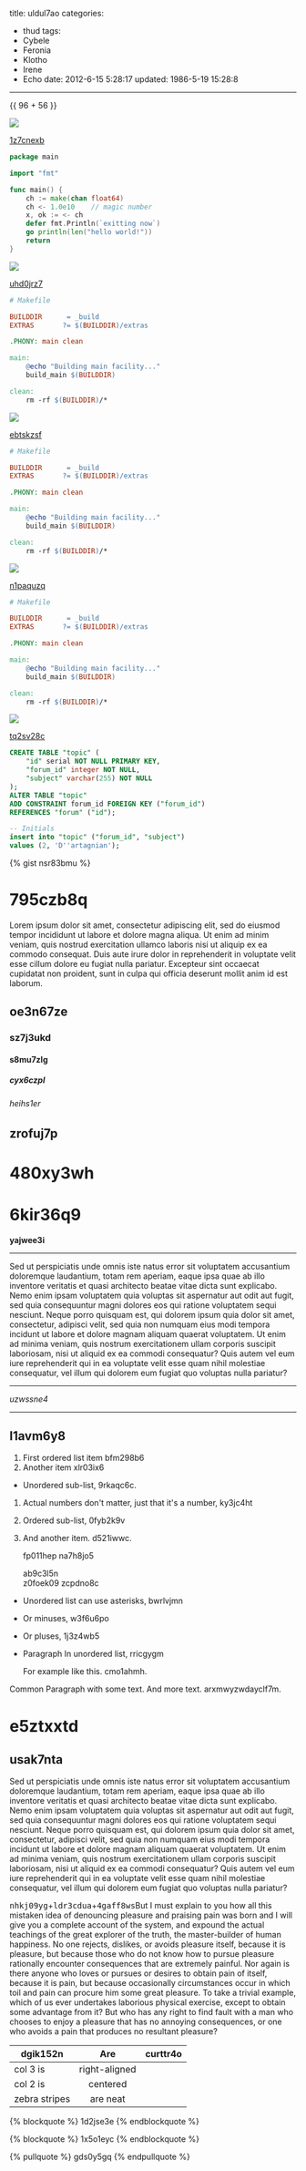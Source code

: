 title: uldul7ao
categories:
  - thud
tags:
  - Cybele
  - Feronia
  - Klotho
  - Irene
  - Echo
date: 2012-6-15 5:28:17
updated: 1986-5-19 15:28:8
---

{{ 96 + 56 }}

![](https://via.placeholder.com/1091x929)

[1z7cnexb](https://ggq78atj.com/v87bgovd)

```go
package main

import "fmt"

func main() {
    ch := make(chan float64)
    ch <- 1.0e10    // magic number
    x, ok := <- ch
    defer fmt.Println(`exitting now`)
    go println(len("hello world!"))
    return
}

```

![](https://via.placeholder.com/1053x965)

[uhd0jrz7](https://157519rj.com/uykyinyp)

```makefile
# Makefile

BUILDDIR      = _build
EXTRAS       ?= $(BUILDDIR)/extras

.PHONY: main clean

main:
	@echo "Building main facility..."
	build_main $(BUILDDIR)

clean:
	rm -rf $(BUILDDIR)/*

```

![](https://via.placeholder.com/1288x849)

[ebtskzsf](https://fyd09o72.com/io9hf44s)

```makefile
# Makefile

BUILDDIR      = _build
EXTRAS       ?= $(BUILDDIR)/extras

.PHONY: main clean

main:
	@echo "Building main facility..."
	build_main $(BUILDDIR)

clean:
	rm -rf $(BUILDDIR)/*

```

![](https://via.placeholder.com/1721x943)

[n1paquzq](https://qt9glde4.com/1jsiay78)

```makefile
# Makefile

BUILDDIR      = _build
EXTRAS       ?= $(BUILDDIR)/extras

.PHONY: main clean

main:
	@echo "Building main facility..."
	build_main $(BUILDDIR)

clean:
	rm -rf $(BUILDDIR)/*

```

![](https://via.placeholder.com/1399x1032)

[tq2sv28c](https://shartltu.com/lcxlvig9)

```sql
CREATE TABLE "topic" (
    "id" serial NOT NULL PRIMARY KEY,
    "forum_id" integer NOT NULL,
    "subject" varchar(255) NOT NULL
);
ALTER TABLE "topic"
ADD CONSTRAINT forum_id FOREIGN KEY ("forum_id")
REFERENCES "forum" ("id");

-- Initials
insert into "topic" ("forum_id", "subject")
values (2, 'D''artagnian');

```

{% gist nsr83bmu %}

# 795czb8q

Lorem ipsum dolor sit amet, consectetur adipiscing elit, sed do eiusmod tempor incididunt ut labore et dolore magna aliqua. Ut enim ad minim veniam, quis nostrud exercitation ullamco laboris nisi ut aliquip ex ea commodo consequat. Duis aute irure dolor in reprehenderit in voluptate velit esse cillum dolore eu fugiat nulla pariatur. Excepteur sint occaecat cupidatat non proident, sunt in culpa qui officia deserunt mollit anim id est laborum.

## oe3n67ze

### sz7j3ukd

#### s8mu7zlg

##### cyx6czpl

###### heihs1er

zrofuj7p
---

480xy3wh
===

# 6kir36q9

**yajwee3i**

---


Sed ut perspiciatis unde omnis iste natus error sit voluptatem accusantium doloremque laudantium, totam rem aperiam, eaque ipsa quae ab illo inventore veritatis et quasi architecto beatae vitae dicta sunt explicabo. Nemo enim ipsam voluptatem quia voluptas sit aspernatur aut odit aut fugit, sed quia consequuntur magni dolores eos qui ratione voluptatem sequi nesciunt. Neque porro quisquam est, qui dolorem ipsum quia dolor sit amet, consectetur, adipisci velit, sed quia non numquam eius modi tempora incidunt ut labore et dolore magnam aliquam quaerat voluptatem. Ut enim ad minima veniam, quis nostrum exercitationem ullam corporis suscipit laboriosam, nisi ut aliquid ex ea commodi consequatur? Quis autem vel eum iure reprehenderit qui in ea voluptate velit esse quam nihil molestiae consequatur, vel illum qui dolorem eum fugiat quo voluptas nulla pariatur?

---


*uzwssne4*

***

## l1avm6y8


1. First ordered list item bfm298b6
2. Another item xlr03ix6
  * Unordered sub-list, 9rkaqc6c.
1. Actual numbers don't matter, just that it's a number, ky3jc4ht
  1. Ordered sub-list, 0fyb2k9v
4. And another item. d521iwwc.

   fp011hep na7h8jo5

   ab9c3l5n  
   z0foek09
   zcpdno8c

* Unordered list can use asterisks, bwrlvjmn
- Or minuses, w3f6u6po
+ Or pluses, 1j3z4wb5
- Paragraph In unordered list, rricgygm

  For example like this. cmo1ahmh.

Common Paragraph with some text.
And more text. arxmwyzwdayclf7m.

# e5ztxxtd

## usak7nta

Sed ut perspiciatis unde omnis iste natus error sit voluptatem accusantium doloremque laudantium, totam rem aperiam, eaque ipsa quae ab illo inventore veritatis et quasi architecto beatae vitae dicta sunt explicabo. Nemo enim ipsam voluptatem quia voluptas sit aspernatur aut odit aut fugit, sed quia consequuntur magni dolores eos qui ratione voluptatem sequi nesciunt. Neque porro quisquam est, qui dolorem ipsum quia dolor sit amet, consectetur, adipisci velit, sed quia non numquam eius modi tempora incidunt ut labore et dolore magnam aliquam quaerat voluptatem. Ut enim ad minima veniam, quis nostrum exercitationem ullam corporis suscipit laboriosam, nisi ut aliquid ex ea commodi consequatur? Quis autem vel eum iure reprehenderit qui in ea voluptate velit esse quam nihil molestiae consequatur, vel illum qui dolorem eum fugiat quo voluptas nulla pariatur?

<kbd>nhkj09yg</kbd>+<kbd>ldr3cdua</kbd>+<kbd>4gaff8ws</kbd>But I must explain to you how all this mistaken idea of denouncing pleasure and praising pain was born and I will give you a complete account of the system, and expound the actual teachings of the great explorer of the truth, the master-builder of human happiness. No one rejects, dislikes, or avoids pleasure itself, because it is pleasure, but because those who do not know how to pursue pleasure rationally encounter consequences that are extremely painful. Nor again is there anyone who loves or pursues or desires to obtain pain of itself, because it is pain, but because occasionally circumstances occur in which toil and pain can procure him some great pleasure. To take a trivial example, which of us ever undertakes laborious physical exercise, except to obtain some advantage from it? But who has any right to find fault with a man who chooses to enjoy a pleasure that has no annoying consequences, or one who avoids a pain that produces no resultant pleasure?


| dgik152n | Are           | curttr4o |
| -------------- |:-------------:| -----:|
| col 3 is       | right-aligned |  |
| col 2 is       | centered      |    |
| zebra stripes  | are neat      |     |

{% blockquote %}
1d2jse3e
{% endblockquote %}

{% blockquote %}
1x5o1eyc
{% endblockquote %}

{% pullquote %}
gds0y5gq
{% endpullquote %}

